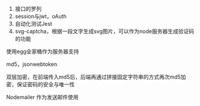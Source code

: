 1. 接口的罗列
2. session与jwt，oAuth
3. 自动化测试Jest
4. svg-captcha，根据一段文字生成svg图片，可以作为node服务器生成验证码的功能


使用egg全家桶作为服务器支持

md5，jsonwebtoken

双层加密，在前端传入md5后，后端再通过拼接固定字符串的方式再次md5加密，保证密码的安全与唯一性

Nodemailer 作为发送邮件使用
